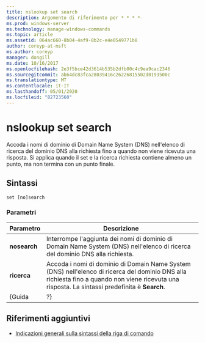 ```yaml
---
title: nslookup set search
description: Argomento di riferimento per * * * *-
ms.prod: windows-server
ms.technology: manage-windows-commands
ms.topic: article
ms.assetid: 064ac660-8b04-4af9-8b2c-e4e0549771b8
author: coreyp-at-msft
ms.author: coreyp
manager: dongill
ms.date: 10/16/2017
ms.openlocfilehash: 2e3f5bce42d3614b535b2dfb00c4c9ea9cac2346
ms.sourcegitcommit: ab64dc83fca28039416c26226815502d0193500c
ms.translationtype: MT
ms.contentlocale: it-IT
ms.lasthandoff: 05/01/2020
ms.locfileid: "82723560"
---
```

# <a name="nslookup-set-search"></a>nslookup set search



Accoda i nomi di dominio di Domain Name System (DNS) nell'elenco di ricerca del dominio DNS alla richiesta fino a quando non viene ricevuta una risposta. Si applica quando il set e la ricerca richiesta contiene almeno un punto, ma non termina con un punto finale.

## <a name="syntax"></a>Sintassi

```
set [no]search
```

### <a name="parameters"></a>Parametri

|  Parametro   |                                                                          Descrizione                                                                          |
|--------------|---------------------------------------------------------------------------------------------------------------------------------------------------------------|
| **nosearch** |                            Interrompe l'aggiunta dei nomi di dominio di Domain Name System (DNS) nell'elenco di ricerca del dominio DNS alla richiesta.                            |
|  **ricerca**  | Accoda i nomi di dominio di Domain Name System (DNS) nell'elenco di ricerca del dominio DNS alla richiesta fino a quando non viene ricevuta una risposta. La sintassi predefinita è **Search**. |
|    {Guida     |                                                                              ?}                                                                               |

## <a name="additional-references"></a>Riferimenti aggiuntivi

- [Indicazioni generali sulla sintassi della riga di comando](command-line-syntax-key.md)
